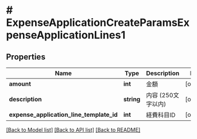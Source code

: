 # # ExpenseApplicationCreateParamsExpenseApplicationLines1

## Properties

Name | Type | Description | Notes
------------ | ------------- | ------------- | -------------
**amount** | **int** | 金額 | [optional]
**description** | **string** | 内容 (250文字以内) | [optional]
**expense_application_line_template_id** | **int** | 経費科目ID | [optional]

[[Back to Model list]](../../README.md#models) [[Back to API list]](../../README.md#endpoints) [[Back to README]](../../README.md)
